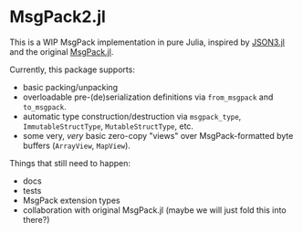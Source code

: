 # MsgPack2.jl

This is a WIP MsgPack implementation in pure Julia, inspired by [JSON3.jl](https://github.com/quinnj/JSON3.jl) and the original [MsgPack.jl](https://github.com/JuliaIO/MsgPack.jl).

Currently, this package supports:

- basic packing/unpacking
- overloadable pre-(de)serialization definitions via `from_msgpack` and `to_msgpack`.
- automatic type construction/destruction via `msgpack_type`, `ImmutableStructType`, `MutableStructType`, etc.
- some very, *very* basic zero-copy "views" over MsgPack-formatted byte buffers (`ArrayView`, `MapView`).

Things that still need to happen:

- docs
- tests
- MsgPack extension types
- collaboration with original MsgPack.jl (maybe we will just fold this into there?)
